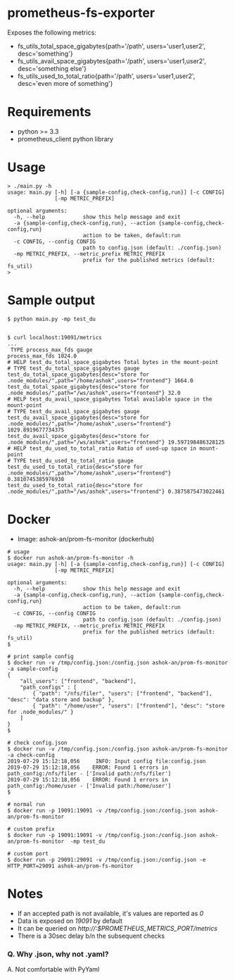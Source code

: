 # prometheus-fs-exporter
Exposes the following metrics:
* fs_utils_total_space_gigabytes{path='/path', users='user1,user2', desc='something'}
* fs_utils_avail_space_gigabytes{path='/path', users='user1,user2', desc='something else'}
* fs_utils_used_to_total_ratio{path='/path', users='user1,user2', desc='even more of something'}

# Requirements
* python >= 3.3
* prometheus_client python library

# Usage
```
> ./main.py -h
usage: main.py [-h] [-a {sample-config,check-config,run}] [-c CONFIG]
               [-mp METRIC_PREFIX]

optional arguments:
  -h, --help            show this help message and exit
  -a {sample-config,check-config,run}, --action {sample-config,check-config,run}
                        action to be taken, default:run
  -c CONFIG, --config CONFIG
                        path to config.json (default: ./config.json)
  -mp METRIC_PREFIX, --metric_prefix METRIC_PREFIX
                        prefix for the published metrics (default: fs_util)
>
```

# Sample output
```
$ python main.py -mp test_du


$ curl localhost:19091/metrics
...
 TYPE process_max_fds gauge
process_max_fds 1024.0
# HELP test_du_total_space_gigabytes Total bytes in the mount-point
# TYPE test_du_total_space_gigabytes gauge
test_du_total_space_gigabytes{desc="store for .node_modules/",path="/home/ashok",users="frontend"} 1664.0
test_du_total_space_gigabytes{desc="store for .node_modules/",path="/ws/ashok",users="frontend"} 32.0
# HELP test_du_avail_space_gigabytes Total available space in the mount-point
# TYPE test_du_avail_space_gigabytes gauge
test_du_avail_space_gigabytes{desc="store for .node_modules/",path="/home/ashok",users="frontend"} 1029.8919677734375
test_du_avail_space_gigabytes{desc="store for .node_modules/",path="/ws/ashok",users="frontend"} 19.597198486328125
# HELP test_du_used_to_total_ratio Ratio of used-up space in mount-point
# TYPE test_du_used_to_total_ratio gauge
test_du_used_to_total_ratio{desc="store for .node_modules/",path="/home/ashok",users="frontend"} 0.3810745385976938
test_du_used_to_total_ratio{desc="store for .node_modules/",path="/ws/ashok",users="frontend"} 0.3875875473022461
```

# Docker
* Image: ashok-an/prom-fs-monitor (dockerhub)

```
# usage
$ docker run ashok-an/prom-fs-monitor -h                                                                   
usage: main.py [-h] [-a {sample-config,check-config,run}] [-c CONFIG]
               [-mp METRIC_PREFIX]

optional arguments:
  -h, --help            show this help message and exit
  -a {sample-config,check-config,run}, --action {sample-config,check-config,run}
                        action to be taken, default:run
  -c CONFIG, --config CONFIG
                        path to config.json (default: ./config.json)
  -mp METRIC_PREFIX, --metric_prefix METRIC_PREFIX
                        prefix for the published metrics (default: fs_util)
$

# print sample config
$ docker run -v /tmp/config.json:/config.json ashok-an/prom-fs-monitor -a sample-config
{
	"all_users": ["frontend", "backend"],
	"path_configs" : [
		{ "path": "/nfs/filer", "users": ["frontend", "backend"], "desc": "data store and backup" },
		{ "path": "/home/user", "users": ["frontend"], "desc": "store for .node_modules/" }
	]
}
$

# check config.json
$ docker run -v /tmp/config.json:/config.json ashok-an/prom-fs-monitor -a check-config
2019-07-29 15:12:18,056     INFO: Input config file:config.json
2019-07-29 15:12:18,056    ERROR: Found 1 errors in path_config:/nfs/filer - ['Invalid path:/nfs/filer']
2019-07-29 15:12:18,056    ERROR: Found 1 errors in path_config:/home/user - ['Invalid path:/home/user']
$

# normal run
$ docker run -p 19091:19091 -v /tmp/config.json:/config.json ashok-an/prom-fs-monitor 

# custom prefix
$ docker run -p 19091:19091 -v /tmp/config.json:/config.json ashok-an/prom-fs-monitor  -mp test_du

# custom port
$ docker run -p 29091:29091 -v /tmp/config.json:/config.json -e HTTP_PORT=29091 ashok-an/prom-fs-monitor

```

# Notes
* If an accepted path is not available, it's values are reported as *0*
* Data is exposed on *19091* by default
* It can be queried on *http://<ip-addr>:$PROMETHEUS_METRICS_PORT/metrics*
* There is a 30sec delay b/n the subsequent checks


### Q. Why .json, why not .yaml?
A. Not comfortable with PyYaml
